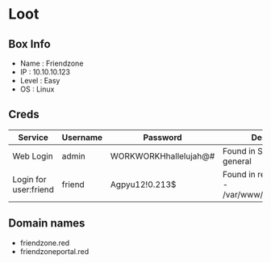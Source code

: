 # Loot

## Box Info
- Name : Friendzone
- IP : 10.10.10.123
- Level : Easy
-  OS : Linux

## Creds

| Service | Username | Password | Description |
| --- | --- | --- | ---| 
|Web Login|admin|WORKWORKHhallelujah@#|Found in Samba server - general|
|Login for user:friend|friend|Agpyu12!0.213$|Found in remote machine - /var/www/mysql_data.conf|

## Domain names
- friendzone.red
- friendzoneportal.red